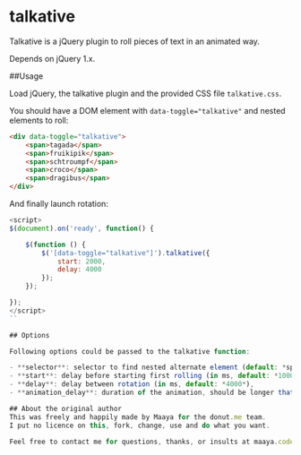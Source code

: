 # talkative
Talkative is a jQuery plugin to roll pieces of text in an animated way.

Depends on jQuery 1.x.

##Usage

Load jQuery, the talkative plugin and the provided CSS file ``talkative.css``.

You should have a DOM element with ``data-toggle="talkative"`` and nested elements to roll:

```html
<div data-toggle="talkative">
    <span>tagada</span>
    <span>fruikipik</span>
    <span>schtroumpf</span>
    <span>croco</span>
    <span>dragibus</span>
</div>
```

And finally launch rotation:

```javascript
<script>
$(document).on('ready', function() {

    $(function () {
        $('[data-toggle="talkative"]').talkative({
            start: 2000,
            delay: 4000
        });
    });

});
</script>
``

## Options

Following options could be passed to the talkative function:

- **selector**: selector to find nested alternate element (default: *span*),
- **start**: delay before starting first rolling (in ms, default: *1000*),
- **delay**: delay between rotation (in ms, default: *4000*),
- **animation_delay**: duration of the animation, should be longer that ``delay`` (in ms, default: *1000*)

## About the original author
This was freely and happily made by Maaya for the donut.me team.
I put no licence on this, fork, change, use and do what you want.

Feel free to contact me for questions, thanks, or insults at maaya.code.dev@gmail.com (if any).
